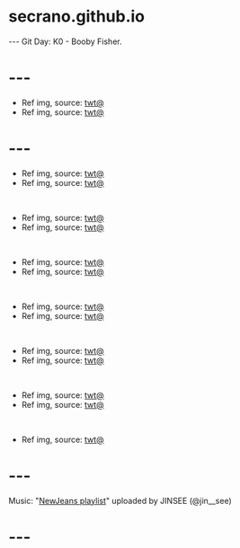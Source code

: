 # secrano.github.io

--- Git Day: K0 - Booby Fisher.

# ---

- Ref img, source: [twt@](https://www.youtube.com/watch?v=5ak-ngHMTd8)
- Ref img, source: [twt@](https://www.youtube.com/watch?v=QHydkEARVKE)

# ---

- Ref img, source: [twt@](https://x.com/NoCatsNoLife_m/status/1839681899494858908)
- Ref img, source: [twt@](https://x.com/Rei_7690/status/1839653229682151747)

<br/>

- Ref img, source: [twt@](https://x.com/NoCatsNoLife_m/status/1839689652477075578)
- Ref img, source: [twt@](https://x.com/Pirat_Nation/status/1839662867835973921)

<br/>

- Ref img, source: [twt@](https://x.com/ta5ylp/status/1839743228582527394)
- Ref img, source: [twt@](https://x.com/PT_CROW/status/1839644252193845360)

<br/>

- Ref img, source: [twt@](https://x.com/PostsOfCats/status/1839313991362912623)
- Ref img, source: [twt@](https://x.com/NoCatsNoLife_m/status/1839955598076719276)

<br/>

- Ref img, source: [twt@](https://x.com/Captain_Phyco/status/1839797420546293760)
- Ref img, source: [twt@](https://x.com/madaomoshiroi/status/1839488379446337606)

<br/>

- Ref img, source: [twt@](https://x.com/fopminui/status/1839714806128951649)
- Ref img, source: [twt@](https://x.com/buitengebieden/status/1839935783693603232)

<br/>

- Ref img, source: [twt@](https://x.com/zQR9GDi0Jr39594/status/1839967648572158329)

# ---
Music: "[NewJeans playlist](https://www.youtube.com/watch?v=f1WuPpDA5fo)" uploaded by JINSEE (@jin__see)
# ---
